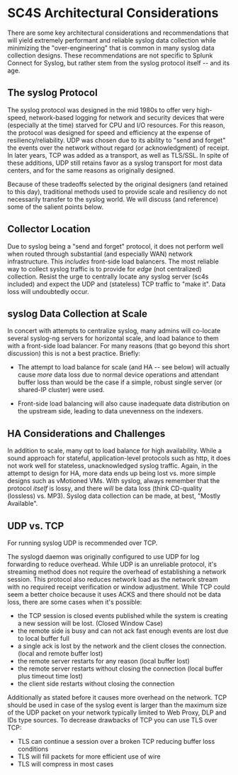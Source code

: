 # SC4S Architectural Considerations

There are some key architectural considerations and recommendations that will yield extremely performant and reliable syslog
data collection while minimizing the "over-engineering" that is common in many syslog data collection designs.  These
recommendations are not specific to Splunk Connect for Syslog, but rather stem from the syslog protocol itself -- and its age.

## The syslog Protocol

The syslog protocol was designed in the mid 1980s to offer very high-speed, network-based logging for network and security devices that
were (especially at the time) starved for CPU and I/O resources.  For this reason, the protocol was designed for speed and efficiency at the
expense of resiliency/reliability.  UDP was chosen due to its ability to "send and forget" the events over the network without regard
(or acknowledgment) of receipt.  In later years, TCP was added as a transport, as well as TLS/SSL.  In spite of these additions, UDP still
retains favor as a syslog transport for most data centers, and for the same reasons as originally designed.

Because of these tradeoffs selected by the original designers (and retained to this day), traditional methods used to provide scale and
resiliency do not necessarily transfer to the syslog world.  We will discuss (and reference) some of the salient points below.

## Collector Location

Due to syslog being a "send and forget" protocol, it does not perform well when routed through substantial (and especially WAN) network infrastructure.
This _includes_ front-side load balancers.  The most reliable way to collect syslog traffic is to provide for _edge_
(not centralized) collection.  Resist the urge to centrally locate any syslog server (sc4s included) and expect the UDP and (stateless)
TCP traffic to "make it".  Data loss will undoubtedly occur.

## syslog Data Collection at Scale

In concert with attempts to centralize syslog, many admins will co-locate several syslog-ng servers for horizontal scale, and load balance
to them with a front-side load balancer.  For many reasons (that go beyond this short discussion) this is not a best practice.  Briefly:

* The attempt to load balance for scale (and HA -- see below) will actually cause _more_ data loss due to normal device operations
and attendant buffer loss than would be the case if a simple, robust single server (or shared-IP cluster) were used.

* Front-side load balancing will also cause inadequate data distribution on the upstream side, leading to data unevenness on the indexers.

## HA Considerations and Challenges

In addition to scale, many opt to load balance for high availability.  While a sound approach for stateful, application-level protocols such
as http, it does not work well for stateless, unacknowledged syslog traffic.  Again, in the attempt to design for HA, more data ends up
being lost vs. more simple designs such as vMotioned VMs.  With syslog, always remember that the protocol _itself_ is lossy, and there
_will_ be data loss (think CD-quality (lossless) vs. MP3).  Syslog data collection can be made, at best, "Mostly Available".

## UDP vs. TCP

For running syslog UDP is recommended over TCP.

The syslogd daemon was originally configured to use UDP for log forwarding to reduce overhead. 
While UDP is an unreliable protocol, it's streaming method does not require the overhead of establishing a network session. 
This protocol also reduces network load as the network stream with no required receipt verification or window adjustment.
While TCP could seem a better choice because it uses ACKS and there should not be data loss, there are some cases when it's possible:
* the TCP session is closed events published while the system is creating a new session will be lost. (Closed Window Case)
* the remote side is busy and can not ack fast enough events are lost due to local buffer full
* a single ack is lost by the network and the client closes the connection. (local and remote buffer lost)
* the remote server restarts for any reason (local buffer lost)
* the remote server restarts without closing the connection (local buffer plus timeout time lost)
* the client side restarts without closing the connection

Additionally as stated before it causes more overhead on the network.
TCP should be used in case of the syslog event is larger than the maximum size of the UDP packet on your network typically limited to Web Proxy, DLP and IDs type sources.
To decrease drawbacks of TCP you can use TLS over TCP:
* TLS can continue a session over a broken TCP reducing buffer loss conditions
* TLS will fill packets for more efficient use of wire
* TLS will compress in most cases